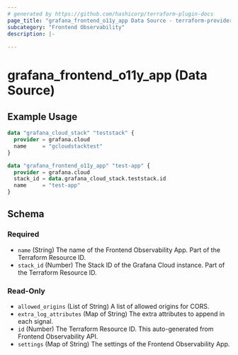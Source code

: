 ```yaml
---
# generated by https://github.com/hashicorp/terraform-plugin-docs
page_title: "grafana_frontend_o11y_app Data Source - terraform-provider-grafana"
subcategory: "Frontend Observability"
description: |-
  
---
```


# grafana_frontend_o11y_app (Data Source)



## Example Usage

```terraform
data "grafana_cloud_stack" "teststack" {
  provider = grafana.cloud
  name     = "gcloudstacktest"
}

data "grafana_frontend_o11y_app" "test-app" {
  provider = grafana.cloud
  stack_id = data.grafana_cloud_stack.teststack.id
  name     = "test-app"
}
```

<!-- schema generated by tfplugindocs -->
## Schema

### Required

- `name` (String) The name of the Frontend Observability App. Part of the Terraform Resource ID.
- `stack_id` (Number) The Stack ID of the Grafana Cloud instance. Part of the Terraform Resource ID.

### Read-Only

- `allowed_origins` (List of String) A list of allowed origins for CORS.
- `extra_log_attributes` (Map of String) The extra attributes to append in each signal.
- `id` (Number) The Terraform Resource ID. This auto-generated from Frontend Observability API.
- `settings` (Map of String) The settings of the Frontend Observability App.
